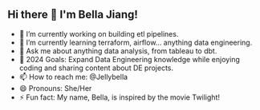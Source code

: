 ## Hi there 👋 I'm Bella Jiang!

- 🔭 I’m currently working on building etl pipelines.
- 🌱 I’m currently learning terraform, airflow... anything data engineering.
- 💬 Ask me about anything data analysis, from tableau to dbt.
- 🥅 2024 Goals: Expand Data Engineering knowledge while enjoying coding and sharing content about DE projects.
- 📫 How to reach me: @Jellybella
- 😄 Pronouns: She/Her
- ⚡ Fun fact: My name, Bella, is inspired by the movie Twilight!

